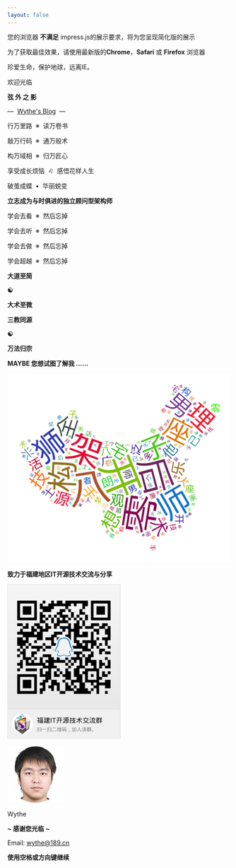 ```yaml
---
layout: false
---
```

<html>
	<head>
		<link href="http://fonts.googleapis.com/css?family=Open+Sans:regular,semibold,italic,italicsemibold|PT+Sans:400,700,400italic,700italic|PT+Serif:400,700,400italic,700italic" rel="stylesheet" />
		<meta http-equiv="Content-Type" content="text/html; charset=UTF-8"/>
		<meta name="viewport" content="width=1024"/>
		<meta name="apple-mobile-web-app-capable" content="yes"/>
		<link href="../favicon.png" rel="icon">
		<link href="./about.css" rel="stylesheet"/>
		<script language="javascript" type="text/javascript" src="../js/impress.min.js"></script>
		<title>弦外之影 - 关于我</title>
	</head>
	<body class="impress-not-supported">
		<div class="fallback-message">
		    <p>您的浏览器&nbsp;<b>不满足</b>&nbsp;impress.js的展示要求，将为您呈现简化版的展示</p>
		    <p>为了获取最佳效果，请使用最新版的<b>Chrome</b>，<b>Safari</b>&nbsp;或&nbsp;<b>Firefox</b>&nbsp;浏览器</p>
		    <p>珍爱生命，保护地球，远离IE。</p>
		</div>
		<div id="impress">
			<div id="welcome" class="step" data-x="0" data-y="0">
		        <p><span class="blogcome">欢迎光临</span></p>
		        <p><span class="blogname"><b>弦&nbsp;外&nbsp;之&nbsp;影</b></span></p>
		        <p><span class="blognote">—&nbsp;&nbsp;<a href="https://babysource.github.io">Wythe's Blog</a>&nbsp;&nbsp;—</span></p>
		    </div>
		    <div id="verse" class="step" data-x="-1500" data-y="-1000">
		    	<p>行万里路&nbsp;&nbsp;※&nbsp;&nbsp;读万卷书</p>
		    	<p>敲万行码&nbsp;&nbsp;※&nbsp;&nbsp;通万般术</p>
		    	<p>构万域相&nbsp;&nbsp;※&nbsp;&nbsp;归万匠心</p>
		    </div>
		    <div id="become" class="step" data-x="0" data-y="-1000">
		    	<p>享受成长烦恼&nbsp;&nbsp;♌&nbsp;&nbsp;感悟花样人生</p>
		    	<p/>
		    	<p>破茧成蝶&nbsp;&nbsp;▪&nbsp;&nbsp;华丽蜕变</p>
		    	<p/>
		    	<p><span class="minewish"><b>立志成为与时俱进的独立顾问型架构师</b></span></p>
		    </div>
		    <div id="wisdom" class="step" data-x="1500" data-y="-1000">
		    	<p>学会去看&nbsp;&nbsp;※&nbsp;&nbsp;然后忘掉</p>
		    	<p>学会去听&nbsp;&nbsp;※&nbsp;&nbsp;然后忘掉</p>
		    	<p>学会去做&nbsp;&nbsp;※&nbsp;&nbsp;然后忘掉</p>
		    	<p>学会超越&nbsp;&nbsp;※&nbsp;&nbsp;然后忘掉</p>
		    </div>
		    <div id="simple" class="step" data-x="1500" data-y="0">
		    	<p><b>大道至简</b></p>
		    	<p><b>☯</b></p>
		    	<p><b>大术至微</b></p>
		    </div>
		    <div id="nature" class="step" data-x="-1500" data-y="0">
				<p><b>三教同源</b></p>
				<p><b>☯</b></p>
				<p><b>万法归宗</b></p>
		    </div>
		    <div id="wordle" class="step" data-x="-1500" data-y="1000">
		    	<p><b>MAYBE&nbsp;您想试图了解我&nbsp;……</b></p>
		    	<p><img src="./wordle.png"/></p>
		    </div>
		    <div id="source" class="step" data-x="1500" data-y="1000">
		    	<p><b>致力于福建地区IT开源技术交流与分享</b></p>
		    	<p><img src="./490647908.png"/></p>
		    </div>
		    <div id="contact" class="step" data-x="0" data-y="1000">
		    	<p><img src="./avatar.png"/></p>
		    	<p>Wythe</p>
		    	<p><b>~&nbsp;感谢您光临&nbsp;~</b></p>
				<p>Email: <a href="mailto:wythe@189.cn">wythe@189.cn</a></p>
		    </div>
		    <div id="overview" class="step" data-x="0" data-y="0" data-scale="3"></div>
		</div>
		<div class="hint">
		    <p><b>使用空格或方向键继续</b></p>
		</div>
	</body>
</html>
<script>
	impress().init();
	if ("ontouchstart" in document.documentElement) { 
	    document.querySelector(".hint").innerHTML = "<p><b>在左侧或右侧点击继续</b></p>";
	}	
</script>